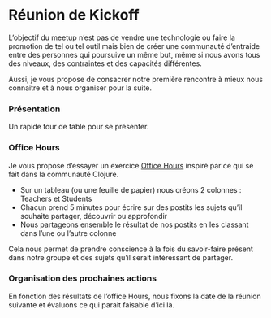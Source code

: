 # Réunion de Kickoff

L’objectif du meetup n’est pas de vendre une technologie ou faire la promotion de tel ou tel outil mais bien de créer une communauté d’entraide entre des personnes qui poursuive un même but, même si nous avons tous des niveaux, des contraintes et des capacités différentes.

Aussi, je vous propose de consacrer notre première rencontre à mieux nous connaitre et à nous organiser pour la suite.

### Présentation

Un rapide tour de table pour se présenter. 

### Office Hours

Je vous propose d’essayer un exercice [Office Hours](http://blog.factual.com/clojure-office-hours) inspiré par ce qui se fait dans la communauté Clojure.
- Sur un tableau (ou une feuille de papier) nous créons 2 colonnes : Teachers et Students
- Chacun prend 5 minutes pour écrire sur des postits les sujets qu’il souhaite partager, découvrir ou approfondir
- Nous partageons ensemble le résultat de nos postits en les classant dans l’une ou l’autre colonne

Cela nous permet de prendre conscience à la fois du savoir-faire présent dans notre groupe et des sujets qu’il serait intéressant de partager.

### Organisation des prochaines actions

En fonction des résultats de l’office Hours, nous fixons la date de la réunion suivante et évaluons ce qui parait faisable d’ici là.
